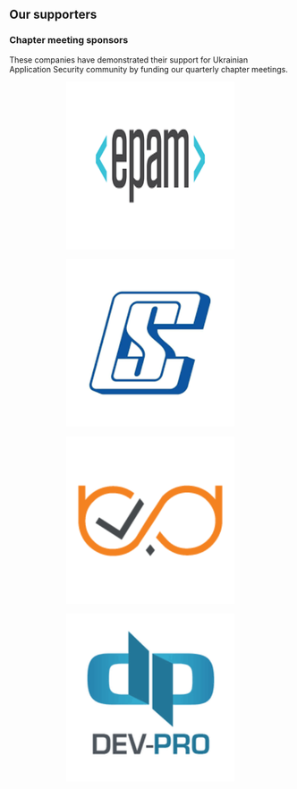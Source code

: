 ## Our supporters

### Chapter meeting sponsors

These companies have demonstrated their support for Ukrainian
Application Security community by funding our quarterly chapter
meetings.

<p align="center">
  <img width="300" height="300" src="assets/images/epam.jpg#center">
</p>

<p align="center">
  <img width="300" height="300" src="assets/images/csltd.jpg#center">
</p>

<p align="center">
  <img width="300" height="300" src="assets/images/webspellchecker.jpg#center">
</p>

<p align="center">
  <img width="300" height="300" src="assets/images/devpro.jpg#center">
</p>
